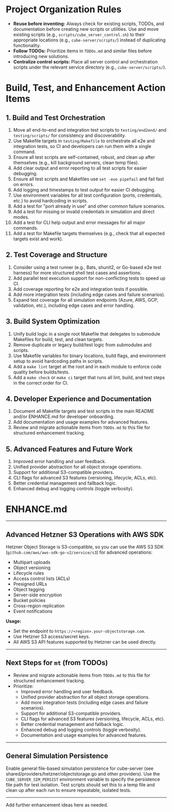 # Project Organization Rules

- **Reuse before inventing:** Always check for existing scripts, TODOs, and documentation before creating new scripts or utilities. Use and move existing scripts (e.g., `scripts/cube_server_control.sh`) to their appropriate locations (e.g., `cube-server/scripts/`) instead of duplicating functionality.
- **Follow TODOs:** Prioritize items in `TODOs.md` and similar files before introducing new solutions.
- **Centralize control scripts:** Place all server control and orchestration scripts under the relevant service directory (e.g., `cube-server/scripts/`).


# Build, Test, and Enhancement Action Items

## 1. Build and Test Orchestration
1. Move all end-to-end and integration test scripts to `testing/end2end/` and `testing/scripts/` for consistency and discoverability.
2. Use Makefile targets in `testing/Makefile` to orchestrate all e2e and integration tests, so CI and developers can run them with a single command.
3. Ensure all test scripts are self-contained, robust, and clean up after themselves (e.g., kill background servers, clean temp files).
4. Add clear output and error reporting to all test scripts for easier debugging.
5. Ensure all test scripts and Makefiles use `set -euo pipefail` and fail fast on errors.
6. Add logging and timestamps to test output for easier CI debugging.
7. Use environment variables for all test configuration (ports, credentials, etc.) to avoid hardcoding in scripts.
8. Add a test for "port already in use" and other common failure scenarios.
9. Add a test for missing or invalid credentials in simulation and direct modes.
10. Add a test for CLI help output and error messages for all major commands.
11. Add a test for Makefile targets themselves (e.g., check that all expected targets exist and work).

## 2. Test Coverage and Structure
1. Consider using a test runner (e.g., Bats, shunit2, or Go-based e2e test harness) for more structured shell test cases and assertions.
2. Add parallel test execution support for non-conflicting tests to speed up CI.
3. Add coverage reporting for e2e and integration tests if possible.
4. Add more integration tests (including edge cases and failure scenarios).
5. Expand test coverage for all simulation endpoints (Azure, AWS, GCP, validation, etc.), including edge cases and error handling.

## 3. Build System Optimization
1. Unify build logic in a single root Makefile that delegates to submodule Makefiles for build, test, and clean targets.
2. Remove duplicate or legacy build/test logic from submodules and scripts.
3. Use Makefile variables for binary locations, build flags, and environment setup to avoid hardcoding paths in scripts.
4. Add a `make lint` target at the root and in each module to enforce code quality before builds/tests.
5. Add a `make check` or `make ci` target that runs all lint, build, and test steps in the correct order for CI.

## 4. Developer Experience and Documentation
1. Document all Makefile targets and test scripts in the main README and/or ENHANCE.md for developer onboarding.
2. Add documentation and usage examples for advanced features.
3. Review and migrate actionable items from `TODOs.md` to this file for structured enhancement tracking.

## 5. Advanced Features and Future Work
1. Improved error handling and user feedback.
2. Unified provider abstraction for all object storage operations.
3. Support for additional S3-compatible providers.
4. CLI flags for advanced S3 features (versioning, lifecycle, ACLs, etc).
5. Better credential management and fallback logic.
6. Enhanced debug and logging controls (toggle verbosity).


# ENHANCE.md


---

## Advanced Hetzner S3 Operations with AWS SDK

Hetzner Object Storage is S3-compatible, so you can use the AWS S3 SDK (`github.com/aws/aws-sdk-go-v2/service/s3`) for advanced operations:

- Multipart uploads
- Object versioning
- Lifecycle rules
- Access control lists (ACLs)
- Presigned URLs
- Object tagging
- Server-side encryption
- Bucket policies
- Cross-region replication
- Event notifications

**Usage:**
- Set the endpoint to `https://<region>.your-objectstorage.com`.
- Use Hetzner S3 access/secret keys.
- All AWS S3 API features supported by Hetzner can be used directly.

---

## Next Steps for `mt` (from TODOs)

- Review and migrate actionable items from `TODOs.md` to this file for structured enhancement tracking.
- Prioritize:
  - Improved error handling and user feedback.
  - Unified provider abstraction for all object storage operations.
  - Add more integration tests (including edge cases and failure scenarios).
  - Support for additional S3-compatible providers.
  - CLI flags for advanced S3 features (versioning, lifecycle, ACLs, etc).
  - Better credential management and fallback logic.
  - Enhanced debug and logging controls (toggle verbosity).
  - Documentation and usage examples for advanced features.

---

## General Simulation Persistence

Enable general file-based simulation persistence for cube-server (see shared/providers/hetzner/objectstorage.go and other providers). Use the `CUBE_SERVER_SIM_PERSIST` environment variable to specify the persistence file path for test isolation. Test scripts should set this to a temp file and clean up after each run to ensure repeatable, isolated tests.

---

Add further enhancement ideas here as needed.
